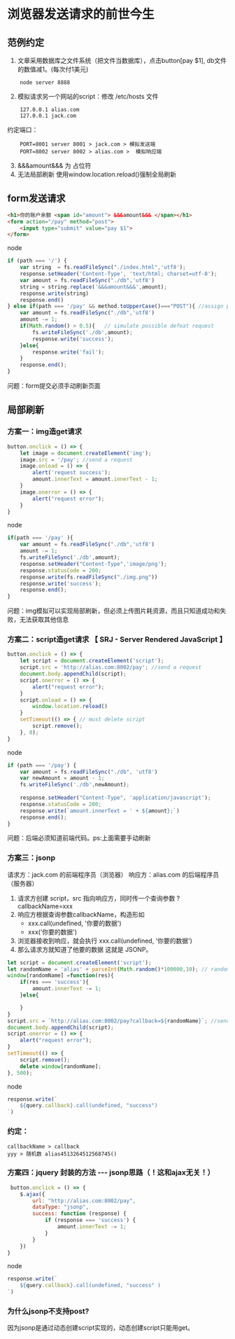 # 浏览器发送请求的前世今生

## 范例约定
1. 文章采用数据库之文件系统（把文件当数据库），点击button[pay $1], db文件的数值减1。(每次付1美元)
```
    node server 8888
```

2. 模拟请求另一个网站的script：修改 /etc/hosts 文件
```
    127.0.0.1 alias.com
    127.0.0.1 jack.com
```
约定端口：
```
    PORT=8001 server 8001 > jack.com > 模拟发送端
    PORT=8002 server 8002 > alias.com >  模拟响应端
```

3. &&&amount&&& 为 占位符
4. 无法局部刷新 使用window.location.reload()强制全局刷新

## form发送请求
```html
<h1>你的账户余额 <span id="amount"> &&&amount&&& </span></h1>
<form action="/pay" method="post">
    <input type="submit" value="pay $1">
</form>
```
node
```js
if (path === '/') {
    var string  = fs.readFileSync("./index.html",'utf8');
    response.setHeader('Content-Type', 'text/html; charset=utf-8');
    var amount = fs.readFileSync("./db",'utf8')
    string = string.replace('&&&amount&&&',amount);  
    response.write(string)   
    response.end()
} else if(path === '/pay' && method.toUpperCase()==="POST"){ //assign post request
    var amount = fs.readFileSync("./db",'utf8') 
    amount -= 1;
    if(Math.random() > 0.5){   // simulate possible defeat request
        fs.writeFileSync('./db',amount);
        response.write('success');
    }else{
        response.write('fail');
    }
    response.end();
}
```
问题：form提交必须手动刷新页面

## 局部刷新

### 方案一：img造get请求

```javascript
button.onclick = () => {
    let image = document.createElement('img');
    image.src = '/pay'; //send a request
    image.onload = () => {
        alert('request success');
        amount.innerText = amount.innerText - 1;
    }
    image.onerror = () => {
        alert("request error");
    }
}
```
node
```js
if(path === '/pay' ){
    var amount = fs.readFileSync("./db",'utf8') 
    amount -= 1;
    fs.writeFileSync('./db',amount);
    response.setHeader("Content-Type",'image/png');
    response.statusCode = 200;
    response.write(fs.readFileSync("./img.png"))
    response.write('success');
    response.end();
}
```
问题：img模拟可以实现局部刷新，但必须上传图片耗资源，而且只知道成功和失败，无法获取其他信息

### 方案二：script造get请求 【 SRJ - Server Rendered JavaScript 】

```javascript
button.onclick = () => {
    let script = document.createElement('script');
    script.src = 'http://alias.com:8002/pay'; //send a request
    document.body.appendChild(script);
    script.onerror = () => {
        alert("request error");
    }
    script.onload = () => {
        window.location.reload() 
    }
    setTimeout(() => { // must delete script
        script.remove();
    }, 0);
}
```
node
```js
if (path === '/pay') {  
    var amount = fs.readFileSync("./db", 'utf8')
    var newAmount = amount - 1;
    fs.writeFileSync('./db',newAmount);
    
    response.setHeader("Content-Type", 'application/javascript');
    response.statusCode = 200;
    response.write(`amount.innerText = ' + ${amount};`) 
    response.end();
}
```
问题：后端必须知道前端代码。ps:上面需要手动刷新


### 方案三：jsonp
请求方：jack.com 的前端程序员（浏览器）
响应方：alias.com 的后端程序员（服务器）

1. 请求方创建 script，src 指向响应方，同时传一个查询参数 ?callbackName=xxx
2. 响应方根据查询参数callbackName，构造形如
    - xxx.call(undefined, '你要的数据')
    - xxx('你要的数据')
3. 浏览器接收到响应，就会执行 xxx.call(undefined, '你要的数据')
4. 那么请求方就知道了他要的数据
这就是 JSONP。

```js
let script = document.createElement('script');
let randomName = 'alias' + parseInt(Math.random()*100000,10); // random function name
window[randomName] =function(res){
    if(res === 'success'){
        amount.innerText -= 1;
    }else{

    }
}
script.src = `http://alias.com:8002/pay?callback=${randomName}`; //send a request
document.body.appendChild(script);
script.onerror = () => {
    alert("request error");
}
setTimeout(() => {
    script.remove();
    delete window[randomName];
}, 500);
```
node
```js
response.write(`
    ${query.callback}.call(undefined, "success")
`) 
```
### 约定：
```
callbackName > callback
yyy > 随机数 alias4513264512568745()
```

### 方案四：jquery 封装的方法 --- jsonp思路（！这和ajax无关！）
```js
 button.onclick = () => {
    $.ajax({
        url: "http://alias.com:8002/pay",
        dataType: "jsonp",
        success: function (response) {
            if (response === 'success') {
                amount.innerText -= 1;
            }
        }
    })
}
```
node
```js
response.write(`
    ${query.callback}.call(undefined, "success" )
`) 
```


### 为什么jsonp不支持post?
因为jsonp是通过动态创建script实现的，动态创建script只能用get。

